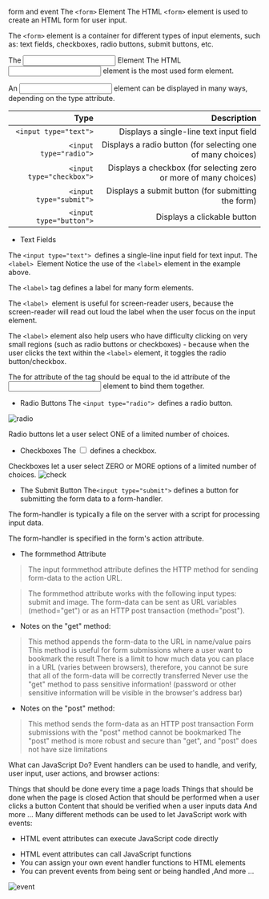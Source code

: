 form and event
The ``<form>`` Element
The HTML ``<form>`` element is used to create an HTML form for user input.

 The ``<form>`` element is a container for different types of input elements, such as: text fields, checkboxes, radio buttons, submit buttons, etc.


The <input> Element
The HTML <input> element is the most used form element.

An <input> element can be displayed in many ways, depending on the type attribute.

|Type |	Description |
|----:|-----------:|
|``<input type="text">``|Displays a single-line text input field|
|``<input type="radio">``|	Displays a radio button (for selecting one of many choices)|
|``<input type="checkbox">``|	Displays a checkbox (for selecting zero or more of many choices)|
|``<input type="submit">``|Displays a submit button (for submitting the form)|
|``<input type="button">`` |Displays a clickable button|
+ Text Fields

The ``<input type="text"> ``defines a single-line input field for text input.
The ``<label> ``Element
Notice the use of the ``<label>`` element in the example above.

The ``<label>`` tag defines a label for many form elements.

The ``<label> ``element is useful for screen-reader users, because the screen-reader will read out loud the label when the user focus on the input element.

The ``<label>`` element also help users who have difficulty clicking on very small regions (such as radio buttons or checkboxes) - because when the user clicks the text within the ``<label>`` element, it toggles the radio button/checkbox.

The for attribute of the <label> tag should be equal to the id attribute of the <input> element to bind them together.

+ Radio Buttons
The ``<input type="radio"> ``defines a radio button.

![radio](https://i.stack.imgur.com/JLiqT.png)

Radio buttons let a user select ONE of a limited number of choices.


+ Checkboxes
The <input type="checkbox"> defines a checkbox.

Checkboxes let a user select ZERO or MORE options of a limited number of choices.
![check](https://encrypted-tbn0.gstatic.com/images?q=tbn%3AANd9GcQgxMKJOXeNbH9G-6CnyzNjhb1_9BIrYy_Xag&usqp=CAU)

+ The Submit Button
The``<input type="submit">`` defines a button for submitting the form data to a form-handler.

The form-handler is typically a file on the server with a script for processing input data.

The form-handler is specified in the form's action attribute.


- The formmethod Attribute
>The input formmethod attribute defines the HTTP method for sending form-data to the action URL.

>The formmethod attribute works with the following input types: submit and image.
>The form-data can be sent as URL variables (method="get") or as an HTTP post transaction (method="post").

+ Notes on the "get" method:

>This method appends the form-data to the URL in name/value pairs
>This method is useful for form submissions where a user want to bookmark the result
>There is a limit to how much data you can place in a URL (varies between browsers), therefore, you cannot be sure that all of the form-data will be correctly transferred
>Never use the "get" method to pass sensitive information! (password or other sensitive information will be visible in the browser's address bar)

+ Notes on the "post" method:

>This method sends the form-data as an HTTP post transaction
>Form submissions with the "post" method cannot be bookmarked
>The "post" method is more robust and secure than "get", and "post" does not have size limitations



What can JavaScript Do?
Event handlers can be used to handle, and verify, user input, user actions, and browser actions:

Things that should be done every time a page loads
Things that should be done when the page is closed
Action that should be performed when a user clicks a button
Content that should be verified when a user inputs data
And more ...
Many different methods can be used to let JavaScript work with events:

- HTML event attributes can execute JavaScript code directly
+ HTML event attributes can call JavaScript functions
+ You can assign your own event handler functions to HTML elements
+ You can prevent events from being sent or being handled ,And more ...

![event](https://data-flair.training/blogs/wp-content/uploads/sites/2/2019/07/Ways-of-Using-JavaScript-Events.png)
